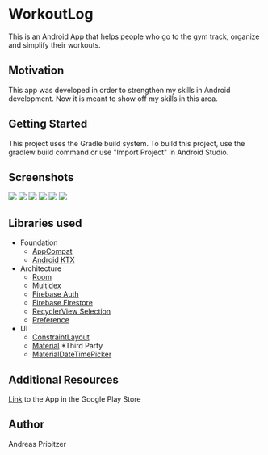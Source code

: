 # WorkoutLog
This is an Android App that helps people who go to the gym track, organize and simplify their workouts.

## Motivation
This app was developed in order to strengthen my skills in Android development. Now it is meant to show off my skills in this area.

## Getting Started
This project uses the Gradle build system. To build this project, use the gradlew build command or use "Import Project" in Android Studio.

## Screenshots
![](images/Screenshot1.jpeg)
![](images/Screenshot2.jpeg)
![](images/Screenshot3.jpeg)
![](images/Screenshot4.jpeg)
![](images/Screenshot5.jpeg)
![](images/Screenshot6.jpeg)

## Libraries used
* Foundation
  * [AppCompat](https://developer.android.com/topic/libraries/support-library/packages)
  * [Android KTX](https://developer.android.com/kotlin)
* Architecture
  * [Room](https://developer.android.com/topic/libraries/architecture/room?hl=en-419)
  * [Multidex](https://developer.android.com/studio/build/multidex)
  * [Firebase Auth](https://firebase.google.com/docs/auth/)
  * [Firebase Firestore](https://firebase.google.com/docs/firestore)
  * [RecyclerView Selection](https://developer.android.com/reference/androidx/recyclerview/selection/package-summary)
  * [Preference](https://developer.android.com/reference/android/preference/package-summary)
* UI
  * [ConstraintLayout](https://developer.android.com/reference/android/support/constraint/ConstraintLayout)
  * [Material](https://material.io/develop/android/docs/getting-started/)
*Third Party
  * [MaterialDateTimePicker](https://github.com/wdullaer/MaterialDateTimePicker)

## Additional Resources
[Link](https://play.google.com/store/apps/details?id=com.workoutlog.workoutlog) to the App in the Google Play Store

## Author
Andreas Pribitzer
